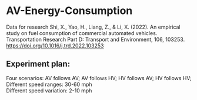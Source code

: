 # AV-Energy-Consumption
Data for research Shi, X., Yao, H., Liang, Z., & Li, X. (2022). An empirical study on fuel consumption of commercial automated vehicles. Transportation Research Part D: Transport and Environment, 106, 103253. https://doi.org/10.1016/j.trd.2022.103253

## Experiment plan:
Four scenarios: AV follows AV; AV follows HV; HV follows AV; HV follows HV; <br>
Different speed ranges: 30-60 mph <br>
Different speed variation: 2-10 mph <br>

